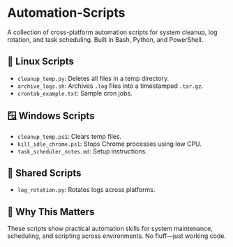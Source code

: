 # Automation-Scripts
A collection of cross-platform automation scripts for system cleanup, log rotation, and task scheduling. Built in Bash, Python, and PowerShell.

## 🔧 Linux Scripts
- `cleanup_temp.py`: Deletes all files in a temp directory.
- `archive_logs.sh`: Archives `.log` files into a timestamped `.tar.gz`.
- `crontab_example.txt`: Sample cron jobs.

## 🪟 Windows Scripts
- `cleanup_temp.ps1`: Clears temp files.
- `kill_idle_chrome.ps1`: Stops Chrome processes using low CPU.
- `task_scheduler_notes.md`: Setup instructions.

## 🧪 Shared Scripts
- `log_rotation.py`: Rotates logs across platforms.

## 🧠 Why This Matters
These scripts show practical automation skills for system maintenance, scheduling, and scripting across environments. No fluff—just working code.
